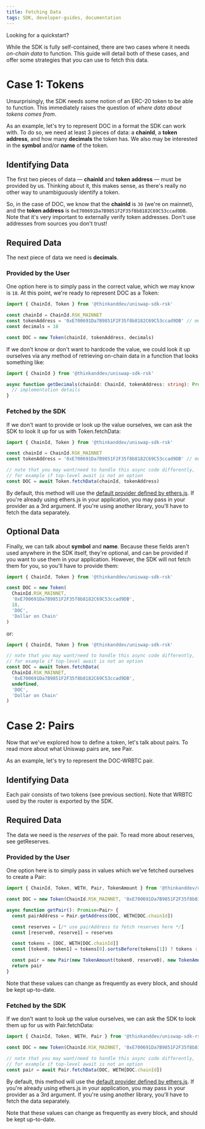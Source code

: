 ```yaml
---
title: Fetching Data
tags: SDK, developer-guides, documentation
---
```


Looking for a <Link to='/docs/v2/javascript-SDK/quick-start'>quickstart</Link>?

While the SDK is fully self-contained, there are two cases where it needs _on-chain data_ to function. This guide will detail both of these cases, and offer some strategies that you can use to fetch this data.

# Case 1: Tokens

Unsurprisingly, the SDK needs some notion of an ERC-20 token to be able to function. This immediately raises the question of _where data about tokens comes from_.

As an example, let's try to represent DOC in a format the SDK can work with. To do so, we need at least 3 pieces of data: a **chainId**, a **token address**, and how many **decimals** the token has. We also may be interested in the **symbol** and/or **name** of the token.

## Identifying Data

The first two pieces of data — **chainId** and **token address** — must be provided by us. Thinking about it, this makes sense, as there's really no other way to unambiguously identify a token.

So, in the case of DOC, we know that the **chainId** is `30` (we're on mainnet), and the **token address** is `0xE700691Da7B9851F2F35f8b8182C69C53ccad9DB`. Note that it's very important to externally verify token addresses. Don't use addresses from sources you don't trust!

## Required Data

The next piece of data we need is **decimals**.

### Provided by the User

One option here is to simply pass in the correct value, which we may know is `18`. At this point, we're ready to represent DOC as a <Link to='/docs/v2/SDK/token'>Token</Link>:

```typescript
import { ChainId, Token } from '@thinkanddev/uniswap-sdk-rsk'

const chainId = ChainId.RSK_MAINNET
const tokenAddress = '0xE700691Da7B9851F2F35f8b8182C69C53ccad9DB' // must be checksummed
const decimals = 18

const DOC = new Token(chainId, tokenAddress, decimals)
```

If we don't know or don't want to hardcode the value, we could look it up ourselves via any method of retrieving on-chain data in a function that looks something like:

```typescript
import { ChainId } from '@thinkanddev/uniswap-sdk-rsk'

async function getDecimals(chainId: ChainId, tokenAddress: string): Promise<number> {
  // implementation details
}
```

### Fetched by the SDK

If we don't want to provide or look up the value ourselves, we can ask the SDK to look it up for us with <Link to='/docs/v2/SDK/token#fetchdata'>Token.fetchData</Link>:

```typescript
import { ChainId, Token } from '@thinkanddev/uniswap-sdk-rsk'

const chainId = ChainId.RSK_MAINNET
const tokenAddress = '0xE700691Da7B9851F2F35f8b8182C69C53ccad9DB' // must be checksummed

// note that you may want/need to handle this async code differently,
// for example if top-level await is not an option
const DOC = await Token.fetchData(chainId, tokenAddress)
```

By default, this method will use the [default provider defined by ethers.js](https://docs.ethers.io/v5/api/providers/#providers-getDefaultProvider). If you're already using ethers.js in your application, you may pass in your provider as a 3rd argument. If you're using another library, you'll have to fetch the data separately.

## Optional Data

Finally, we can talk about **symbol** and **name**. Because these fields aren't used anywhere in the SDK itself, they're optional, and can be provided if you want to use them in your application. However, the SDK will not fetch them for you, so you'll have to provide them:

```typescript
import { ChainId, Token } from '@thinkanddev/uniswap-sdk-rsk'

const DOC = new Token(
  ChainId.RSK_MAINNET,
  '0xE700691Da7B9851F2F35f8b8182C69C53ccad9DB',
  18,
  'DOC',
  'Dollar on Chain'
)
```

or:

```typescript
import { ChainId, Token } from '@thinkanddev/uniswap-sdk-rsk'

// note that you may want/need to handle this async code differently,
// for example if top-level await is not an option
const DOC = await Token.fetchData(
  ChainId.RSK_MAINNET,
  '0xE700691Da7B9851F2F35f8b8182C69C53ccad9DB',
  undefined,
  'DOC',
  'Dollar on Chain'
)
```

# Case 2: Pairs

Now that we've explored how to define a token, let's talk about pairs. To read more about what Uniswap pairs are, see <Link to='/docs/v2/smart-contracts/pair'>Pair</Link>.

As an example, let's try to represent the DOC-WRBTC pair.

## Identifying Data

Each pair consists of two tokens (see previous section). Note that WRBTC used by the router is <Link to='/docs/v2/SDK/other-exports/#weth'>exported by the SDK</Link>.

## Required Data

The data we need is the _reserves_ of the pair. To read more about reserves, see <Link to='/docs/v2/smart-contracts/pair#getreserves'>getReserves</Link>.

### Provided by the User

One option here is to simply pass in values which we've fetched ourselves to create a <Link to='/docs/v2/SDK/pair'>Pair</Link>:

```typescript
import { ChainId, Token, WETH, Pair, TokenAmount } from '@thinkanddev/uniswap-sdk-rsk'

const DOC = new Token(ChainId.RSK_MAINNET, '0xE700691Da7B9851F2F35f8b8182C69C53ccad9DB', 18)

async function getPair(): Promise<Pair> {
  const pairAddress = Pair.getAddress(DOC, WETH[DOC.chainId])

  const reserves = [/* use pairAddress to fetch reserves here */]
  const [reserve0, reserve1] = reserves

  const tokens = [DOC, WETH[DOC.chainId]]
  const [token0, token1] = tokens[0].sortsBefore(tokens[1]) ? tokens : [tokens[1], tokens[0]]

  const pair = new Pair(new TokenAmount(token0, reserve0), new TokenAmount(token1, reserve1))
  return pair
}
```

Note that these values can change as frequently as every block, and should be kept up-to-date.

### Fetched by the SDK

If we don't want to look up the value ourselves, we can ask the SDK to look them up for us with <Link to='/docs/v2/SDK/token#fetchdata'>Pair.fetchData</Link>:

```typescript
import { ChainId, Token, WETH, Pair } from '@thinkanddev/uniswap-sdk-rsk'

const DOC = new Token(ChainId.RSK_MAINNET, '0xE700691Da7B9851F2F35f8b8182C69C53ccad9DB', 18)

// note that you may want/need to handle this async code differently,
// for example if top-level await is not an option
const pair = await Pair.fetchData(DOC, WETH[DOC.chainId])
```

By default, this method will use the [default provider defined by ethers.js](https://docs.ethers.io/v5/api/providers/#providers-getDefaultProvider). If you're already using ethers.js in your application, you may pass in your provider as a 3rd argument. If you're using another library, you'll have to fetch the data separately.

Note that these values can change as frequently as every block, and should be kept up-to-date.

